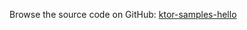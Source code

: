 [//]: # (title: Netty)
[//]: # (category: samples)
[//]: # (permalink: /samples/deployment/netty.html)
[//]: # (caption: Netty)
[//]: # (redirect_from: redirect_from)
[//]: # (- /samples/hello.html: - /samples/hello.html)

Browse the source code on GitHub: [ktor-samples-hello](https://github.com/ktorio/ktor-samples/tree/1.3.0/deployment/netty/)